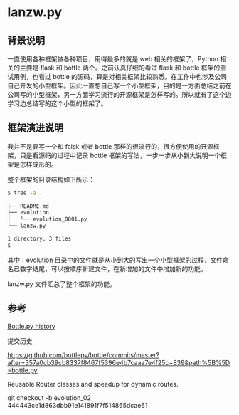 # lanzw.py

## 背景说明

一直使用各种框架做各种项目，用得最多的就是 web 相关的框架了，Python 相关的主要是 flask 和 bottle 两个。之前认真仔细的看过 flask 和 bottle 框架的测试用例，也看过 bottle 的源码，算是对相关框架比较熟悉。在工作中也涉及公司自己开发的小型框架。因此一直想自己写一个小型框架，目的是一方面总结之前在公司写的小型框架，另一方面学习流行的开源框架是怎样写的。所以就有了这个边学习边总结写的这个小型的框架了。

## 框架演进说明

我并不是要写一个和 falsk 或者 bottle 那样的很流行的，很方便使用的开源框架，只是看源码的过程中记录 bottle 框架的写法，一步一步从小到大说明一个框架是怎样成形的。

整个框架的目录结构如下所示：

```bash
$ tree -a .
.
├── README.md
├── evolution
│   └── evolution_0001.py
└── lanzw.py

1 directory, 3 files
$ 
```

其中：evolution 目录中的文件就是从小到大的写出一个小型框架的过程，文件命名已数字结尾，可以按顺序新建文件，在新增加的文件中增加新的功能。

lanzw.py 文件汇总了整个框架的功能。


## 参考

[Bottle.py history](https://github.com/bottlepy/bottle/commits/master?after=357a0cb39cb8337f8467f5396e4b7caaa7e4f25c+979&path%5B%5D=bottle.py)

提交历史

https://github.com/bottlepy/bottle/commits/master?after=357a0cb39cb8337f8467f5396e4b7caaa7e4f25c+839&path%5B%5D=bottle.py

Reusable Router classes and speedup for dynamic routes.

git checkout -b evolution_02 444443ce1d863dbb91e141891f7f514865dcae61